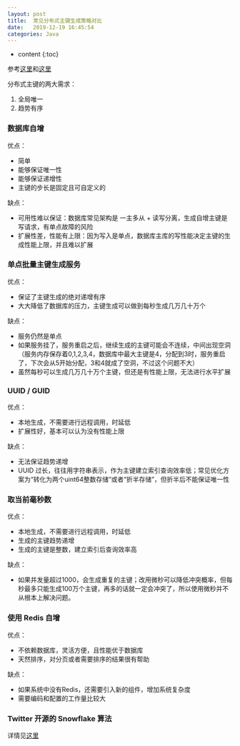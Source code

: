 ```yaml
---
layout: post
title:  常见分布式主键生成策略对比
date:   2019-12-19 16:45:54
categories: Java
---
```


* content
{:toc}

参考[这里](https://blog.csdn.net/u010398771/article/details/79765836)和[这里](https://blog.csdn.net/u010266988/article/details/87899533)

分布式主键的两大需求：
1. 全局唯一
2. 趋势有序

### 数据库自增

优点：
* 简单
* 能够保证唯一性
* 能够保证递增性
* 主键的步长是固定且可自定义的  

缺点：
* 可用性难以保证：数据库常见架构是 一主多从 + 读写分离，生成自增主键是写请求，有单点故障的风险
* 扩展性差，性能有上限：因为写入是单点，数据库主库的写性能决定主键的生成性能上限，并且难以扩展

### 单点批量主键生成服务

优点：
* 保证了主键生成的绝对递增有序
* 大大降低了数据库的压力，主键生成可以做到每秒生成几万几十万个

缺点：
* 服务仍然是单点
* 如果服务挂了，服务重启之后，继续生成的主键可能会不连续，中间出现空洞（服务内存保存着0,1,2,3,4，数据库中最大主键是4，分配到3时，服务重启了，下次会从5开始分配，3和4就成了空洞，不过这个问题不大）
* 虽然每秒可以生成几万几十万个主键，但还是有性能上限，无法进行水平扩展

### UUID / GUID

优点：
* 本地生成，不需要进行远程调用，时延低
* 扩展性好，基本可以认为没有性能上限

缺点：
* 无法保证趋势递增
* UUID 过长，往往用字符串表示，作为主键建立索引查询效率低；常见优化方案为“转化为两个uint64整数存储”或者“折半存储”，但折半后不能保证唯一性

### 取当前毫秒数

优点：
* 本地生成，不需要进行远程调用，时延低
* 生成的主键趋势递增
* 生成的主键是整数，建立索引后查询效率高

缺点：
* 如果并发量超过1000，会生成重复的主键；改用微秒可以降低冲突概率，但每秒最多只能生成100万个主键，再多的话就一定会冲突了，所以使用微秒并不从根本上解决问题。

### 使用 Redis 自增

优点：
* 不依赖数据库，灵活方便，且性能优于数据库
* 天然排序，对分页或者需要排序的结果很有帮助

缺点：
* 如果系统中没有Redis，还需要引入新的组件，增加系统复杂度
* 需要编码和配置的工作量比较大

### Twitter 开源的 Snowflake 算法

详情见[这里](https://linyongchao.github.io/2019/12/19/snowflake/)

